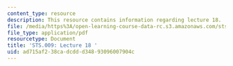 ```yaml
---
content_type: resource
description: This resource contains information regarding lecture 18.
file: /media/https%3A/open-learning-course-data-rc.s3.amazonaws.com/sts-009-evolution-and-society-spring-2012/ad715af238cadcddd34893096007904c_MITSTS_009S12_lec18.pdf
file_type: application/pdf
resourcetype: Document
title: 'STS.009: Lecture 18 '
uid: ad715af2-38ca-dcdd-d348-93096007904c
---
```

